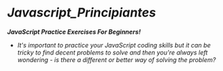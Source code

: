 # **_Javascript_Principiantes_**

**_JavaScript Practice Exercises For Beginners!_**

- _It's important to practice your JavaScript coding skills but it can be tricky to find decent problems to solve and then you're always left wondering - is there a different or better way of solving the problem?_
